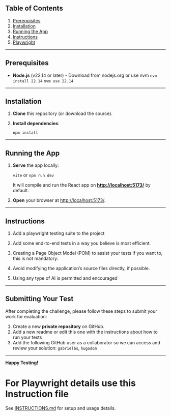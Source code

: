 ## Table of Contents

1. [Prerequisites](#prerequisites)
2. [Installation](#installation)
3. [Running the App](#running-the-app)
6. [Instructions](#instructions)
6. [Playwright](#for-playwright-details-use-this-instruction-file)

---

## Prerequisites

- **Node.js** (v22.14 or later) - Download from nodejs.org or use nvm
  `nvm install 22.14`
  `nvm use 22.14`

---

## Installation

1. **Clone** this repository (or download the source).
2. **Install dependencies**:

   `npm install`


---

## Running the App

1. **Serve** the app locally:

   `vite` or `npm run dev`
   
   It will compile and run the React app on **<http://localhost:5173/>** by default.

2. **Open** your browser at <http://localhost:5173/>.


---

## Instructions

1. Add a playwright testing suite to the project

2. Add some end-to-end tests in a way you believe is most efficient.

3. Creating a Page Object Model (POM) to assist your tests if you want to, this is not mandatory.

4. Avoid modifying the application’s source files directly, if possible.
5. Using any type of AI is permitted and encouraged

---

## Submitting Your Test

After completing the challenge, please follow these steps to submit your work for evaluation:

1. Create a new **private repository** on GitHub.
2. Add a new readme or edit this one with the instructions about how to run your tests
3. Add the following GitHub user as a collaborator so we can access and review your solution:
`gabrielbs`, `hugodom`

---

**Happy Testing!**

# For Playwright details use this Instruction file

See [INSTRUCTIONS.md](./INSTRUCTIONS.md) for setup and usage details.